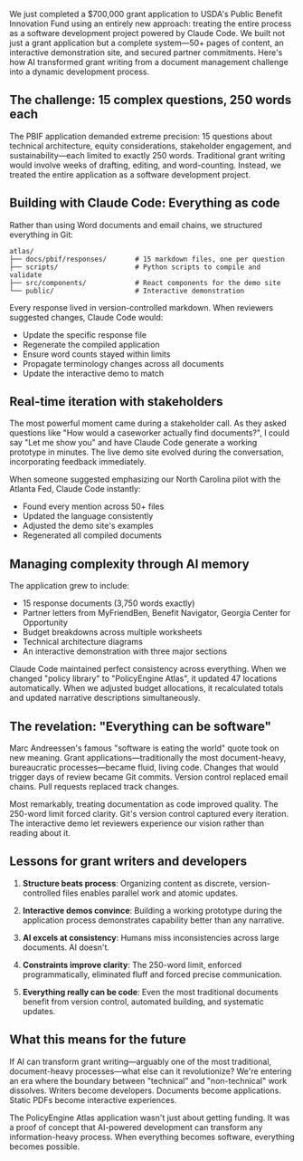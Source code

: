 We just completed a $700,000 grant application to USDA's Public Benefit Innovation Fund using an entirely new approach: treating the entire process as a software development project powered by Claude Code. We built not just a grant application but a complete system—50+ pages of content, an interactive demonstration site, and secured partner commitments. Here's how AI transformed grant writing from a document management challenge into a dynamic development process.

## The challenge: 15 complex questions, 250 words each

The PBIF application demanded extreme precision: 15 questions about technical architecture, equity considerations, stakeholder engagement, and sustainability—each limited to exactly 250 words. Traditional grant writing would involve weeks of drafting, editing, and word-counting. Instead, we treated the entire application as a software development project.

## Building with Claude Code: Everything as code

Rather than using Word documents and email chains, we structured everything in Git:

```
atlas/
├── docs/pbif/responses/       # 15 markdown files, one per question
├── scripts/                   # Python scripts to compile and validate
├── src/components/            # React components for the demo site
└── public/                    # Interactive demonstration
```

Every response lived in version-controlled markdown. When reviewers suggested changes, Claude Code would:

- Update the specific response file
- Regenerate the compiled application
- Ensure word counts stayed within limits
- Propagate terminology changes across all documents
- Update the interactive demo to match

## Real-time iteration with stakeholders

The most powerful moment came during a stakeholder call. As they asked questions like "How would a caseworker actually find documents?", I could say "Let me show you" and have Claude Code generate a working prototype in minutes. The live demo site evolved during the conversation, incorporating feedback immediately.

When someone suggested emphasizing our North Carolina pilot with the Atlanta Fed, Claude Code instantly:

- Found every mention across 50+ files
- Updated the language consistently
- Adjusted the demo site's examples
- Regenerated all compiled documents

## Managing complexity through AI memory

The application grew to include:

- 15 response documents (3,750 words exactly)
- Partner letters from MyFriendBen, Benefit Navigator, Georgia Center for Opportunity
- Budget breakdowns across multiple worksheets
- Technical architecture diagrams
- An interactive demonstration with three major sections

Claude Code maintained perfect consistency across everything. When we changed "policy library" to "PolicyEngine Atlas", it updated 47 locations automatically. When we adjusted budget allocations, it recalculated totals and updated narrative descriptions simultaneously.

## The revelation: "Everything can be software"

Marc Andreessen's famous "software is eating the world" quote took on new meaning. Grant applications—traditionally the most document-heavy, bureaucratic processes—became fluid, living code. Changes that would trigger days of review became Git commits. Version control replaced email chains. Pull requests replaced track changes.

Most remarkably, treating documentation as code improved quality. The 250-word limit forced clarity. Git's version control captured every iteration. The interactive demo let reviewers experience our vision rather than reading about it.

## Lessons for grant writers and developers

1. **Structure beats process**: Organizing content as discrete, version-controlled files enables parallel work and atomic updates.

2. **Interactive demos convince**: Building a working prototype during the application process demonstrates capability better than any narrative.

3. **AI excels at consistency**: Humans miss inconsistencies across large documents. AI doesn't.

4. **Constraints improve clarity**: The 250-word limit, enforced programmatically, eliminated fluff and forced precise communication.

5. **Everything really can be code**: Even the most traditional documents benefit from version control, automated building, and systematic updates.

## What this means for the future

If AI can transform grant writing—arguably one of the most traditional, document-heavy processes—what else can it revolutionize? We're entering an era where the boundary between "technical" and "non-technical" work dissolves. Writers become developers. Documents become applications. Static PDFs become interactive experiences.

The PolicyEngine Atlas application wasn't just about getting funding. It was a proof of concept that AI-powered development can transform any information-heavy process. When everything becomes software, everything becomes possible.
